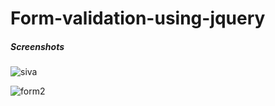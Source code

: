 # Form-validation-using-jquery

<h5>Screenshots</h5>

![siva](https://github.com/ganeshkumar2022/Form-validation-using-jquery/assets/118204387/2bee1997-267e-448f-b212-fc64c9a62878)


![form2](https://github.com/ganeshkumar2022/Form-validation-using-jquery/assets/118204387/1ea8b2f6-6c39-4616-b601-413cb8fa6153)
